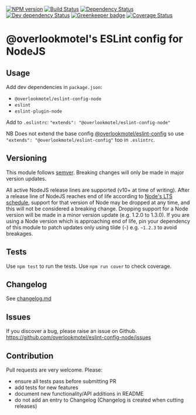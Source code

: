 [![NPM version](https://img.shields.io/npm/v/@overlookmotel/eslint-config-node.svg)](https://www.npmjs.com/package/@overlookmotel/eslint-config-node)
[![Build Status](https://img.shields.io/travis/overlookmotel/eslint-config-node/master.svg)](http://travis-ci.org/overlookmotel/eslint-config-node)
[![Dependency Status](https://img.shields.io/david/overlookmotel/eslint-config-node.svg)](https://david-dm.org/overlookmotel/eslint-config-node)
[![Dev dependency Status](https://img.shields.io/david/dev/overlookmotel/eslint-config-node.svg)](https://david-dm.org/overlookmotel/eslint-config-node)
[![Greenkeeper badge](https://badges.greenkeeper.io/overlookmotel/eslint-config-node.svg)](https://greenkeeper.io/)
[![Coverage Status](https://img.shields.io/coveralls/overlookmotel/eslint-config-node/master.svg)](https://coveralls.io/r/overlookmotel/eslint-config-node)

# @overlookmotel's ESLint config for NodeJS

## Usage

Add dev dependencies in `package.json`:

* `@overlookmotel/eslint-config-node`
* `eslint`
* `eslint-plugin-node`

Add to `.eslintrc`: `"extends": "@overlookmotel/eslint-config-node"`

NB Does not extend the base config [@overlookmotel/eslint-config](https://www.npmjs.com/package/@overlookmotel/eslint-config) so use `"extends": "@overlookmotel/eslint-config"` too in `.eslintrc`.

## Versioning

This module follows [semver](https://semver.org/). Breaking changes will only be made in major version updates.

All active NodeJS release lines are supported (v10+ at time of writing). After a release line of NodeJS reaches end of life according to [Node's LTS schedule](https://nodejs.org/en/about/releases/), support for that version of Node may be dropped at any time, and this will not be considered a breaking change. Dropping support for a Node version will be made in a minor version update (e.g. 1.2.0 to 1.3.0). If you are using a Node version which is approaching end of life, pin your dependency of this module to patch updates only using tilde (`~`) e.g. `~1.2.3` to avoid breakages.

## Tests

Use `npm test` to run the tests. Use `npm run cover` to check coverage.

## Changelog

See [changelog.md](https://github.com/overlookmotel/eslint-config-node/blob/master/changelog.md)

## Issues

If you discover a bug, please raise an issue on Github. https://github.com/overlookmotel/eslint-config-node/issues

## Contribution

Pull requests are very welcome. Please:

* ensure all tests pass before submitting PR
* add tests for new features
* document new functionality/API additions in README
* do not add an entry to Changelog (Changelog is created when cutting releases)
